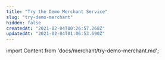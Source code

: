 ```yaml
---
title: "Try the Demo Merchant Service"
slug: "try-demo-merchant"
hidden: false
createdAt: "2021-02-04T00:26:57.268Z"
updatedAt: "2021-02-04T01:06:53.690Z"
---
```

import Content from 'docs/merchant/try-demo-merchant.md';

<Content />